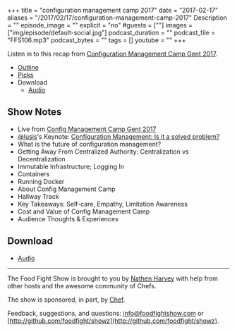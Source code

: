 +++
title = "configuration management camp 2017"
date = "2017-02-17"
aliases = "/2017/02/17/configuration-management-camp-2017"
Description = ""
episode_image = ""
explicit = "no"
#guests = [""]
images = ["img/episode/default-social.jpg"]
podcast_duration = ""
podcast_file = "FFS106.mp3"
podcast_bytes = ""
tags = []
youtube = ""
+++

Listen in to this recap from [Configuration Management Camp Gent 2017](http://cfgmgmtcamp.eu/).

* [Outline](http://foodfightshow.org/2017/02/configuration-management-camp-2017.html#outline)
* [Picks](http://foodfightshow.org/2017/02/configuration-management-camp-2017.html#picks)
* Download
  * [Audio](http://traffic.libsyn.com/foodfight/FFS106.mp3)

<!-- more -->

Show Notes<a name="outline"></a>
-------

* Live from [Config Management Camp Gent 2017](http://cfgmgmtcamp.eu/)
* [@lusis](https://twitter.com/lusis)'s Keynote: [Configuration Management: Is it a solved problem?](https://speakerdeck.com/lusis/configuration-management-is-a-solved-problem)
* What is the future of configuration management?
* Getting Away From Centralized Authority: Centralization vs Decentralization
* Immutable Infrastructure; Logging In
* Containers
* Running Docker
* About Config Management Camp
* Hallway Track
* Key Takeaways: Self-care, Empathy, Limitation Awareness
* Cost and Value of Config Management Camp
* Audience Thoughts &amp; Experiences

Download
--------

* [Audio](http://traffic.libsyn.com/foodfight/FFS106.mp3)

<hr />

The Food Fight Show is brought to you by [Nathen Harvey](https://twitter.com/nathenharvey) with help from other hosts and the awesome community of Chefs.

The show is sponsored, in part, by [Chef](http://www.chef.io).

Feedback, suggestions, and questions:  [info@foodfightshow.com](mailto:info@foodfightshow.com) or  [http://github.com/foodfight/showz](http://github.com/foodfight/showz).

